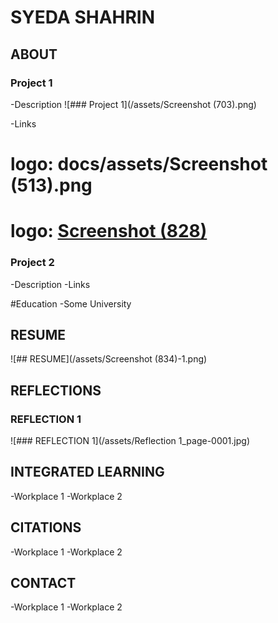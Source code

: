 # SYEDA SHAHRIN

## ABOUT

### Project 1
-Description
![### Project 1](/assets/Screenshot (703).png)

-Links

 # logo: docs/assets/Screenshot (513).png
 
 # logo: [Screenshot (828)](https://github.com/user-attachments/assets/5efa0005-0ee4-4118-9f57-5000ef2b70ed)


### Project 2
-Description
-Links


#Education
-Some University


## RESUME
![## RESUME](/assets/Screenshot (834)-1.png)


## REFLECTIONS
### REFLECTION 1
![### REFLECTION 1](/assets/Reflection 1_page-0001.jpg)


## INTEGRATED LEARNING
-Workplace 1
-Workplace 2

## CITATIONS
-Workplace 1
-Workplace 2

## CONTACT
-Workplace 1
-Workplace 2

